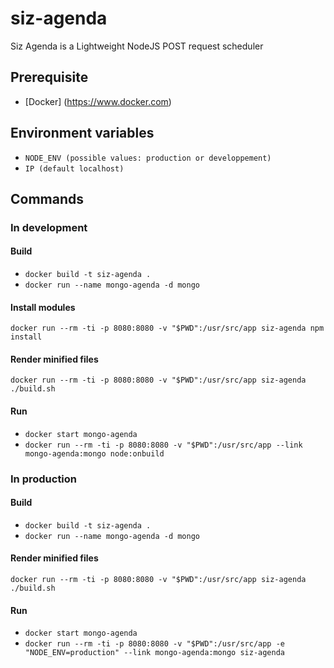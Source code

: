# siz-agenda
Siz Agenda is a Lightweight NodeJS POST request scheduler

## Prerequisite
- [Docker] (https://www.docker.com)

## Environment variables
- `NODE_ENV (possible values: production or developpement)`
- `IP (default localhost)`

## Commands
### In development
#### Build
- `docker build -t siz-agenda .`
- `docker run --name mongo-agenda -d mongo`

#### Install modules
`docker run --rm -ti -p 8080:8080 -v "$PWD":/usr/src/app siz-agenda npm install`
#### Render minified files
`docker run --rm -ti -p 8080:8080 -v "$PWD":/usr/src/app siz-agenda ./build.sh`
#### Run
- `docker start mongo-agenda`
- `docker run --rm -ti -p 8080:8080 -v "$PWD":/usr/src/app --link mongo-agenda:mongo node:onbuild`

### In production
#### Build
- `docker build -t siz-agenda .`
- `docker run --name mongo-agenda -d mongo`

#### Render minified files
`docker run --rm -ti -p 8080:8080 -v "$PWD":/usr/src/app siz-agenda ./build.sh`
#### Run
- `docker start mongo-agenda`
- `docker run --rm -ti -p 8080:8080 -v "$PWD":/usr/src/app -e "NODE_ENV=production" --link mongo-agenda:mongo siz-agenda`
